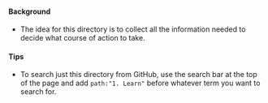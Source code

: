 #### Background
- The idea for this directory is to collect all the information needed to decide what course of action to take.
#### Tips
- To search just this directory from GitHub, use the search bar at the top of the page and add `path:"1. Learn"` before whatever term you want to search for.
